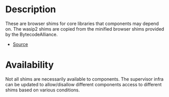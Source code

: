 # Description

These are browser shims for core libraries that components may depend on. The wasip2 shims are copied from the minified browser shims provided by the BytecodeAlliance.

- [Source](https://github.com/bytecodealliance/jco/tree/main/packages/preview2-shim/lib/browser)

# Availability

Not all shims are necessarily available to components. The supervisor infra can be updated to allow/disallow different components access to different shims based on various conditions.
